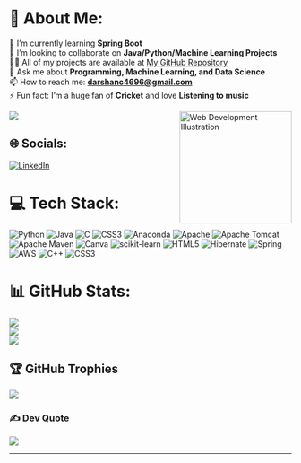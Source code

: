 # 💫 About Me:
🌱 I’m currently learning **Spring Boot**<br>
👯 I’m looking to collaborate on **Java/Python/Machine Learning Projects**<br>
👨‍💻 All of my projects are available at [My GitHub Repository](https://github.com/darshanc4696?tab=repositories)<br>
💬 Ask me about **Programming, Machine Learning, and Data Science**<br>
📫 How to reach me: **darshanc4696@gmail.com**<br>
⚡ Fun fact: I’m a huge fan of **Cricket** and love **Listening to music**

<img align="right" src="https://img.freepik.com/premium-vector/illustration-web-development-programmer-coding-website_746655-2851.jpg" alt="Web Development Illustration" width="200"/>



[![](https://visitcount.itsvg.in/api?id=darshanc4696&icon=0&color=5)](https://visitcount.itsvg.in)


## 🌐 Socials:
[![LinkedIn](https://img.shields.io/badge/LinkedIn-%230077B5.svg?logo=linkedin&logoColor=white)](https://linkedin.com/in/darshan-gowda-c) 

# 💻 Tech Stack:
![Python](https://img.shields.io/badge/python-3670A0?style=flat-square&logo=python&logoColor=ffdd54) ![Java](https://img.shields.io/badge/java-%23ED8B00.svg?style=flat-square&logo=openjdk&logoColor=white) ![C](https://img.shields.io/badge/c-%2300599C.svg?style=flat-square&logo=c&logoColor=white) ![CSS3](https://img.shields.io/badge/css3-%231572B6.svg?style=flat-square&logo=css3&logoColor=white) ![Anaconda](https://img.shields.io/badge/Anaconda-%2344A833.svg?style=flat-square&logo=anaconda&logoColor=white) ![Apache](https://img.shields.io/badge/apache-%23D42029.svg?style=flat-square&logo=apache&logoColor=white) ![Apache Tomcat](https://img.shields.io/badge/apache%20tomcat-%23F8DC75.svg?style=flat-square&logo=apache-tomcat&logoColor=black) ![Apache Maven](https://img.shields.io/badge/Apache%20Maven-C71A36?style=flat-square&logo=Apache%20Maven&logoColor=white) ![Canva](https://img.shields.io/badge/Canva-%2300C4CC.svg?style=flat-square&logo=Canva&logoColor=white) ![scikit-learn](https://img.shields.io/badge/scikit--learn-%23F7931E.svg?style=flat-square&logo=scikit-learn&logoColor=white) ![HTML5](https://img.shields.io/badge/html5-%23E34F26.svg?style=flat-square&logo=html5&logoColor=white) ![Hibernate](https://img.shields.io/badge/Hibernate-59666C?style=flat-square&logo=Hibernate&logoColor=white) ![Spring](https://img.shields.io/badge/spring-%236DB33F.svg?style=flat-square&logo=spring&logoColor=white) ![AWS](https://img.shields.io/badge/AWS-%23FF9900.svg?style=flat-square&logo=amazon-aws&logoColor=white) ![C++](https://img.shields.io/badge/c++-%2300599C.svg?style=flat-square&logo=c%2B%2B&logoColor=white) ![CSS3](https://img.shields.io/badge/css3-%231572B6.svg?style=flat-square&logo=css3&logoColor=white)

# 📊 GitHub Stats:
![](https://github-readme-stats.vercel.app/api?username=darshanc4696&theme=neon&hide_border=false&include_all_commits=true&count_private=true)<br/>
![](https://github-readme-streak-stats.herokuapp.com/?user=darshanc4696&theme=neon&hide_border=false)<br/>
![](https://github-readme-stats.vercel.app/api/top-langs/?username=darshanc4696&theme=neon&hide_border=false&include_all_commits=true&count_private=true&layout=compact)

## 🏆 GitHub Trophies
![](https://github-profile-trophy.vercel.app/?username=darshanc4696&theme=neon&no-frame=false&no-bg=false&margin-w=4)

### ✍️ Dev Quote
![](https://quotes-github-readme.vercel.app/api?type=horizontal&theme=tokyonight)

---
